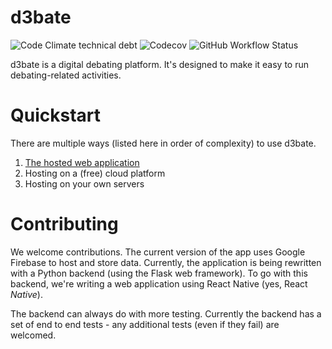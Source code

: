 # d3bate
![Code Climate technical debt](https://img.shields.io/codeclimate/tech-debt/d3bate/d3bate?style=for-the-badge) ![Codecov](https://img.shields.io/codecov/c/github/d3bate/d3bate?style=for-the-badge) ![GitHub Workflow Status](<https://img.shields.io/github/workflow/status/d3bate/d3bate/Backend tests?label=tests&style=for-the-badge>)

d3bate is a digital debating platform. It's designed to make it easy to run debating-related activities. 
# Quickstart
There are multiple ways (listed here in order of complexity) to use d3bate. 
1. [The hosted web application](https://debating.web.app)
2. Hosting on a (free) cloud platform
3. Hosting on your own servers
# Contributing
We welcome contributions. The current version of the app uses Google Firebase to host and store data. Currently, the application is being rewritten with a Python backend (using the Flask web framework). To go with this backend, we're writing a web application using React Native (yes, React *Native*).

The backend can always do with more testing. Currently the backend has a set of end to end tests - any additional tests (even if they fail) are welcomed. 
